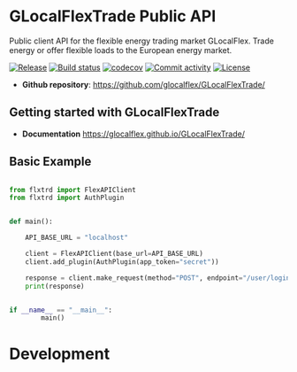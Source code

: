 # GLocalFlexTrade Public API 

Public client API for the flexible energy trading market GLocalFlex.
Trade energy or offer flexible loads to the European energy market.

[![Release](https://img.shields.io/github/v/release/glocalflex/flxtrd)](https://img.shields.io/github/v/release/glocalflex/flxtrd)
[![Build status](https://img.shields.io/github/actions/workflow/status/glocalflex/flxtrd/main.yml?branch=main)](https://github.com/glocalflex/flxtrd/actions/workflows/main.yml?query=branch%3Amain)
[![codecov](https://codecov.io/gh/glocalflex/flxtrd/branch/main/graph/badge.svg)](https://codecov.io/gh/glocalflex/flxtrd)
[![Commit activity](https://img.shields.io/github/commit-activity/m/glocalflex/flxtrd)](https://img.shields.io/github/commit-activity/m/glocalflex/flxtrd)
[![License](https://img.shields.io/github/license/glocalflex/flxtrd)](https://img.shields.io/github/license/glocalflex/flxtrd)


- **Github repository**: <https://github.com/glocalflex/GLocalFlexTrade/>

## Getting started with GLocalFlexTrade

- **Documentation** <https://glocalflex.github.io/GLocalFlexTrade/>

## Basic Example

```py

from flxtrd import FlexAPIClient
from flxtrd import AuthPlugin


def main():

    API_BASE_URL = "localhost"

    client = FlexAPIClient(base_url=API_BASE_URL)
    client.add_plugin(AuthPlugin(app_token="secret"))

    response = client.make_request(method="POST", endpoint="/user/login")
    print(response)


if __name__ == "__main__":
        main()

```


# Development


